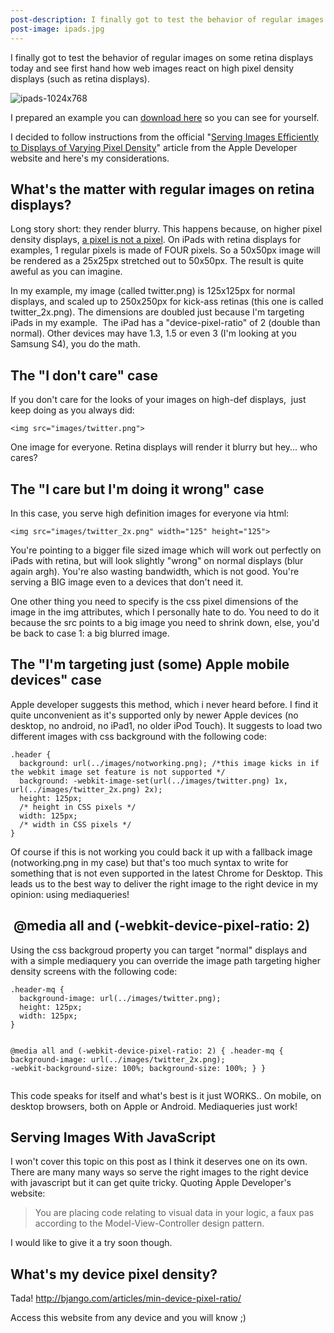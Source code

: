 ```yaml
---
post-description: I finally got to test the behavior of regular images on some retina displays today and see first hand how web images react on high pixel density displays.
post-image: ipads.jpg
---
```

I finally got to test the behavior of regular images on some retina displays today and see first hand how web images react on high pixel density displays (such as retina displays).

<img src="/images/blog/ipads.jpg" alt="ipads-1024x768" class="cover" />

<!--more-->

I prepared an example you can <a href="/downloads/retina-images.zip">download here</a> so you can see for yourself.

I decided to follow instructions from the official "<a href="https://developer.apple.com/library/safari/documentation/NetworkingInternet/Conceptual/SafariImageDeliveryBestPractices/ServingImagestoRetinaDisplays/ServingImagestoRetinaDisplays.html">Serving Images Efficiently to Displays of Varying Pixel Density</a>" article from the Apple Developer website and here's my considerations.
<h2>What's the matter with regular images on retina displays?</h2>
Long story short: they render blurry. This happens because, on higher pixel density displays, <a href="http://www.quirksmode.org/blog/archives/2010/04/a_pixel_is_not.html">a pixel is not a pixel</a>. On iPads with retina displays for examples, 1 regular pixels is made of FOUR pixels. So a 50x50px image will be rendered as a 25x25px stretched out to 50x50px. The result is quite aweful as you can imagine.

In my example, my image (called twitter.png) is 125x125px for normal displays, and scaled up to 250x250px for kick-ass retinas (this one is called twitter_2x.png). The dimensions are doubled just because I'm targeting iPads in my example.  The iPad has a "device-pixel-ratio" of 2 (double than normal). Other devices may have 1.3, 1.5 or even 3 (I'm looking at you Samsung S4), you do the math.
<h2>The "I don't care" case</h2>
If you don't care for the looks of your images on high-def displays,  just keep doing as you always did:
<pre class="language-markup"><code class="language-markup">&lt;img src="images/twitter.png"&gt;</code></pre>
One image for everyone. Retina displays will render it blurry but hey... who cares?
<h2>The "I care but I'm doing it wrong" case</h2>
In this case, you serve high definition images for everyone via html:
<pre class="language-markup"><code class="language-markup">&lt;img src="images/twitter_2x.png" width="125" height="125"&gt;</code></pre>
You're pointing to a bigger file sized image which will work out perfectly on iPads with retina, but will look slightly "wrong" on normal displays (blur again argh). You're also wasting bandwidth, which is not good. You're serving a BIG image even to a devices that don't need it.

One other thing you need to specify is the css pixel dimensions of the image in the img attributes, which I personally hate to do. You need to do it because the src points to a big image you need to shrink down, else, you'd be back to case 1: a big blurred image.
<h2>The "I'm targeting just (some) Apple mobile devices" case</h2>
Apple developer suggests this method, which i never heard before. I find it quite unconvenient as it's supported only by newer Apple devices (no desktop, no android, no iPad1, no older iPod Touch). It suggests to load two different images with css background with the following code:
<pre class="language-css"><code class="language-css">.header {
  background: url(../images/notworking.png); /*this image kicks in if the webkit image set feature is not supported */
  background: -webkit-image-set(url(../images/twitter.png) 1x, url(../images/twitter_2x.png) 2x);
  height: 125px;
  /* height in CSS pixels */
  width: 125px;
  /* width in CSS pixels */
}</code></pre>
Of course if this is not working you could back it up with a fallback image (notworking.png in my case) but that's too much syntax to write for something that is not even supported in the latest Chrome for Desktop. This leads us to the best way to deliver the right image to the right device in my opinion: using mediaqueries!
<h2> @media all and (-webkit-device-pixel-ratio: 2)</h2>
Using the css backgroud property you can target "normal" displays and with a simple mediaquery you can override the image path targeting higher density screens with the following code:
<pre class="language-css"><code class="language-css">.header-mq {
  background-image: url(../images/twitter.png);
  height: 125px;
  width: 125px;
}

@media all and (-webkit-device-pixel-ratio: 2) {
  .header-mq {
    background-image: url(../images/twitter_2x.png);
    -webkit-background-size: 100%;
    background-size: 100%;
  }
}</code></pre>
This code speaks for itself and what's best is it just WORKS.. On mobile, on desktop browsers, both on Apple or Android. Mediaqueries just work!
<h2>Serving Images With JavaScript</h2>
I won't cover this topic on this post as I think it deserves one on its own. There are many many ways so serve the right images to the right device with javascript but it can get quite tricky. Quoting Apple Developer's website:
<blockquote>You are placing code relating to visual data in your logic, a faux pas according to the Model-View-Controller design pattern.</blockquote>
I would like to give it a try soon though.
<h2>What's my device pixel density?</h2>
Tada! <a href="http://bjango.com/articles/min-device-pixel-ratio/">http://bjango.com/articles/min-device-pixel-ratio/</a>

Access this website from any device and you will know ;)
